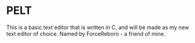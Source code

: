 # PELT
This is a basic text editor that is written in C, and will be made as my new text editor of choice.
Named by ForceReborn - a friend of mine.
